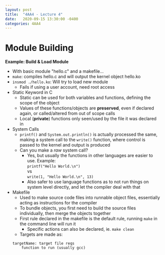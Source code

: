 ```yaml
---
layout: post
title:  "4AA4 - Lecture 4"
date:   2020-09-15 13:30:00 -0400
categories: 4AA4
---
```


Module Building
===

**Example: Build & Load Module**
- With basic module "hello.c" and a makefile...
- `make`: compiles hello.c and will output the kernel object hello.ko
- `insmod ./hello.ko`: Will try to load new module
    - Fails if using a user account, need root access
- Static Keyword in C
    - Static can be used for both variables and functions, defining the scope of the object
    - Values of these functions/objects are **preserved**, even if declared again, or called/altered from out of scope calls
    - Local (**private**) functions only seen/used by the file it was declared in
- System Calls
    - `printf()` and `System.out.println()` is actually processed the same, making a system call to the `write()` function, where control is passed to the kernel and output is produced
    - Can you make a *raw* system call?
        - Yes, but usually the functions in other languages are easier to use. Example:  
        `printf("Hello World.\n")`  
        vs  
        `write(1, "Hello World.\n", 13)`  
        - Also safer to use language functions as to not run things on system level directly, and let the compiler deal with that
- Makefile
    - Used to make source code files into runnable object files, essentially acting as instructions for the compiler
    - To bundle objects, you first need to build the source files individually, then merge the objects together
    - First rule declared in the makefile is the default rule, running `make` in the command line will run it
        - Specific actions can also be declared, ie. `make clean`
    - Targets are made as:  
    ```
    targetName: target file reqs
        function to run (usually gcc)
    ```
        